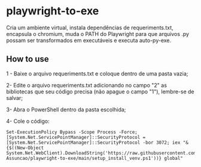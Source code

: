 # playwright-to-exe
Cria um ambiente virtual, instala dependências de requeriments.txt, encapsula o chromium, muda o PATH do Playwright para que arquivos .py possam ser transformados em executáveis e executa auto-py-exe.

## How to use
1 - Baixe o arquivo requeriments.txt e coloque dentro de uma pasta vazia;

2- Edite o arquivo requeriments.txt adicionando no campo "2" as bibliotecas que seu código precisa (não apague o campo "1"), lembre-se de salvar;

3- Abra o PowerShell dentro da pasta escolhida;

4- Cole o código:
```
Set-ExecutionPolicy Bypass -Scope Process -Force; [System.Net.ServicePointManager]::SecurityProtocol = [System.Net.ServicePointManager]::SecurityProtocol -bor 3072; iex "&{$((New-Object System.Net.WebClient).DownloadString('https://raw.githubusercontent.com/A-Assuncao/playwright-to-exe/main/setup_install_venv.ps1'))} global"
```
